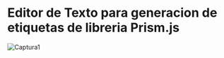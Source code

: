 # Editor de Texto para generacion de etiquetas de libreria Prism.js

![Captura1](https://user-images.githubusercontent.com/19199367/62266208-a1348580-b3e4-11e9-8e29-1578c7818efc.PNG)

